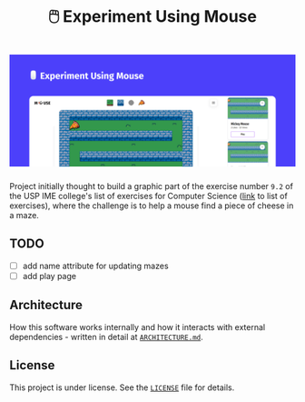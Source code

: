 <h1 align="center">
  🖱️ Experiment Using Mouse
</h1>

<h1 align="center">
    <img alt="Cover" src=".github/cover.png" />
</h1>

Project initially thought to build a graphic part of the exercise number `9.2` of the USP IME college's list of exercises for Computer Science ([link](https://www.ime.usp.br/~macmulti/caderno-exercicios-versao2005.pdf) to list of exercises), where the challenge is to help a mouse find a piece of cheese in a maze.

## TODO
- [ ] add name attribute for updating mazes
- [ ] add play page

## Architecture
How this software works internally and how it interacts with external dependencies - written in detail at [`ARCHITECTURE.md`](./ARCHITECTURE.md).

## License
This project is under license. See the [`LICENSE`](./LICENSE) file for details.